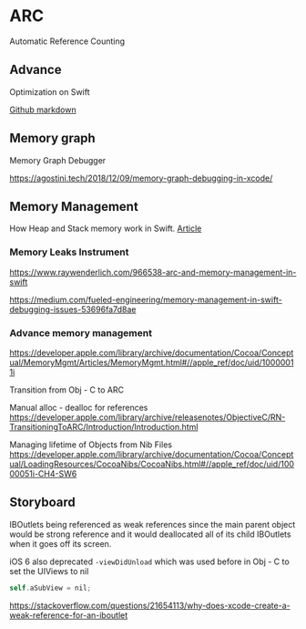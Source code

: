 # ARC


Automatic Reference Counting






## Advance

Optimization on Swift

[Github markdown](https://github.com/apple/swift/blob/main/docs/ARCOptimization.md)


## Memory graph 

Memory Graph Debugger

https://agostini.tech/2018/12/09/memory-graph-debugging-in-xcode/

## Memory Management

How Heap and Stack memory work in Swift. 
[Article](https://heartbeat.fritz.ai/memory-management-in-swift-heaps-stacks-baa755abe16a)

### Memory Leaks Instrument

https://www.raywenderlich.com/966538-arc-and-memory-management-in-swift

https://medium.com/fueled-engineering/memory-management-in-swift-debugging-issues-53696fa7d8ae

### Advance memory management
https://developer.apple.com/library/archive/documentation/Cocoa/Conceptual/MemoryMgmt/Articles/MemoryMgmt.html#//apple_ref/doc/uid/10000011i

Transition from Obj - C to ARC

Manual alloc - dealloc for references
https://developer.apple.com/library/archive/releasenotes/ObjectiveC/RN-TransitioningToARC/Introduction/Introduction.html

Managing lifetime of Objects from Nib Files
https://developer.apple.com/library/archive/documentation/Cocoa/Conceptual/LoadingResources/CocoaNibs/CocoaNibs.html#//apple_ref/doc/uid/10000051i-CH4-SW6

## Storyboard

IBOutlets being referenced as weak references since the main parent object would be strong reference and it would deallocated all of its child IBOutlets when it goes off its screen.

iOS 6 also deprecated `-viewDidUnload` which was used before in Obj - C to set the UIViews to nil

```objectivec
self.aSubView = nil;
```
 
https://stackoverflow.com/questions/21654113/why-does-xcode-create-a-weak-reference-for-an-iboutlet